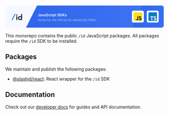 <p align="center">
  <a href="https://slashid.dev/" target="_blank" align="center">
    <picture>      
      <img src="./slashid_sdk_home.png">
    </picture>
  </a>
  <br />
</p>

This monorepo contains the public `/id` JavaScript packages.
All packages require the `/id` SDK to be installed.

## Packages

We maintain and publish the following packages:

- [@slashid/react](./packages/react): React wrapper for the `/id` SDK

## Documentation

Check out our [developer docs](https://developer.slashid.dev/) for guides and API documentation.
